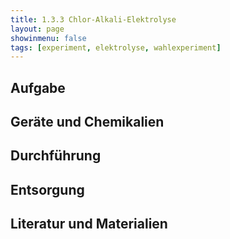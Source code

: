 ```yaml
---
title: 1.3.3 Chlor-Alkali-Elektrolyse
layout: page
showinmenu: false
tags: [experiment, elektrolyse, wahlexperiment]
---
```


## Aufgabe

## Geräte und Chemikalien

## Durchführung

## Entsorgung

## Literatur und Materialien
